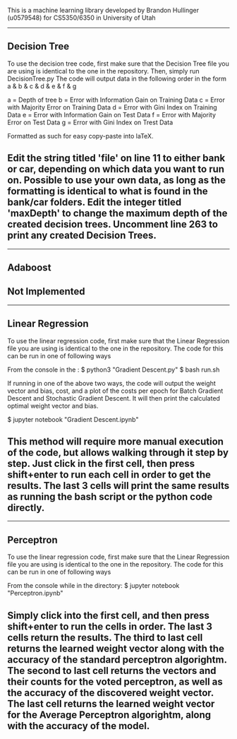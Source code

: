 This is a machine learning library developed by Brandon Hullinger (u0579548) for CS5350/6350 in University of Utah

--------------------------------
Decision Tree
--------------------------------
To use the decision tree code, first make sure that the Decision Tree file you are using is identical to the one in the repository. Then, simply run DecisionTree.py
The code will output data in the following order in the form
a & b & c & d & e & f & g

a = Depth of tree
b = Error with Information Gain on Training Data
c = Error with Majority Error on Training Data
d = Error with Gini Index on Training Data
e = Error with Information Gain on Test Data
f = Error with Majority Error on Test Data
g = Error with Gini Index on Trest Data

Formatted as such for easy copy-paste into laTeX.

Edit the string titled 'file' on line 11 to either bank or car, depending on which data you want to run on. Possible to use your own data, as long as the formatting is identical to what is found in the bank/car folders.
Edit the integer titled 'maxDepth' to change the maximum depth of the created decision trees.
Uncomment line 263 to print any created Decision Trees.
--------------------------------


--------------------------------
Adaboost
--------------------------------
Not Implemented
--------------------------------


--------------------------------
Linear Regression
--------------------------------
To use the linear regression code, first make sure that the Linear Regression file you are using is identical to the one in the repository. The code for this can be run in one of following ways

From the console in the :
$ python3 "Gradient Descent.py"
$ bash run.sh

If running in one of the above two ways, the code will output the weight vector and bias, cost, and a plot of the costs per epoch for Batch Gradient Descent and Stochastic Gradient Descent. It will then print the calculated optimal weight vector and bias.

$ jupyter notebook "Gradient Descent.ipynb"

This method will require more manual execution of the code, but allows walking through it step by step. Just click in the first cell, then press shift+enter to run each cell in order to get the results. The last 3 cells will print the same results as running the bash script or the python code directly.
--------------------------------


--------------------------------
Perceptron
--------------------------------
To use the linear regression code, first make sure that the Linear Regression file you are using is identical to the one in the repository. The code for this can be run in one of following ways

From the console while in the directory:
$ jupyter notebook "Perceptron.ipynb"

Simply click into the first cell, and then press shift+enter to run the cells in order. The last 3 cells return the results.
The third to last cell returns the learned weight vector along with the accuracy of the standard perceptron algorightm.
The second to last cell returns the vectors and their counts for the voted perceptron, as well as the accuracy of the discovered weight vector.
The last cell returns the learned weight vector for the Average Perceptron algorightm, along with the accuracy of the model.
--------------------------------
